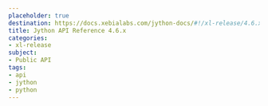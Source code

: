 ```yaml
---
placeholder: true
destination: https://docs.xebialabs.com/jython-docs/#!/xl-release/4.6.x/
title: Jython API Reference 4.6.x
categories: 
- xl-release
subject:
- Public API
tags:
- api
- jython
- python
---
```



